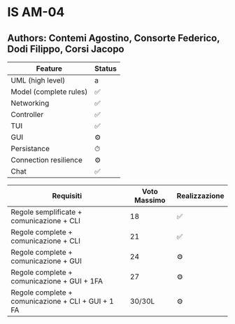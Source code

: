 # IS AM-04
## Authors: Contemi Agostino, Consorte Federico, Dodi Filippo, Corsi Jacopo

|Feature|Status|
|-------|------|
|UML (high level)| a|
|Model (complete rules)|✅|
|Networking|✅|
|Controller|✅|
|TUI|✅|
|GUI|⚙️|
|Persistance|⏱|
|Connection resilience|⚙️|
|Chat|✅|


|Requisiti|Voto Massimo|Realizzazione|
|---------|------------|-------------|
|Regole semplificate + comunicazione + CLI|18|✅| 
|Regole complete + comunicazione + CLI|	21	|✅|
|Regole complete + comunicazione + GUI|	24	|⚙️|
|Regole complete + comunicazione + GUI + 1FA |27|⚙️|
|Regole complete + comunicazione + CLI + GUI + 1 FA	|30/30L	|⚙️|
